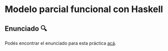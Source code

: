 # Modelo parcial funcional con Haskell
## Enunciado :mag:
Podés encontrar el enunciado para esta práctica [acá](https://docs.google.com/document/d/1MCwchRRzpixHB-YIMPUm2GqAzpndfobQX163g7X78UY/edit?tab=t.0).
